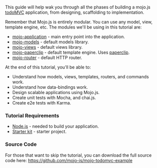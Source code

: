 

This guide will help wak you through all the phases of building a mojo.js [todoMVC](http://todomvc.com/) application, from designing, scaffolding to implementation.

Remember that Mojo.js is entirely modular. You can use any model, view, template engine, etc. The modules we'll be using in this tutorial are:

- [mojo-application](https://github.com/mojo-js/mojo-application) - main entry point into the application.
- [mojo-models](https://github.com/mojo-js/mojo-models) - default models library.
- [mojo-views](https://github.com/mojo-js/mojo-views) - default views library.
- [mojo-paperclip](https://github.com/mojo-js/mojo-paperclip) - default template engine. Uses [paperclip](https://github.com/mojo-js/paperclip.js).
- [mojo-router](https://github.com/mojo-js/mojo-router) - default HTTP router.

At the end of this tutorial, you'll be able to:

- Understand how models, views, templates, routers, and commands work.
- Understand how data-bindings work.
- Design scalable applications using Mojo.js.
- Create unit tests with Mocha, and chai.js.
- Create e2e tests with Karma.


### Tutorial Requirements

- [Node.js](http://nodejs.org/) - needed to build your application.
- [Starter kit](https://github.com/mojo-js/mojo-starter/archive/master.zip) - starter project.

### Source Code

For those that want to skip the tutorial, you can download the full source code here:
https://github.com/mojo-js/mojo-todomvc-example
